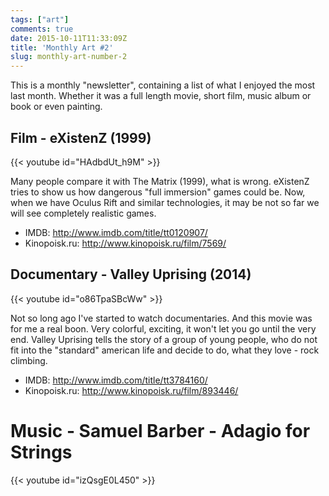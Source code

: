 ```yaml
---
tags: ["art"]
comments: true
date: 2015-10-11T11:33:09Z
title: 'Monthly Art #2'
slug: monthly-art-number-2
---
```


This is a monthly "newsletter", containing a list of what I enjoyed the most
last month. Whether it was a full length movie, short film, music album or
book or even painting.

<!--more-->

## Film - eXistenZ (1999)

{{< youtube id="HAdbdUt_h9M" >}}

Many people compare it with The Matrix (1999), what is wrong. eXistenZ tries to
show us how dangerous "full immersion" games could be. Now, when we have Oculus
Rift and similar technologies, it may be not so far we will see completely
realistic games.

- IMDB: http://www.imdb.com/title/tt0120907/
- Kinopoisk.ru: http://www.kinopoisk.ru/film/7569/

## Documentary - Valley Uprising (2014)

{{< youtube id="o86TpaSBcWw" >}}

Not so long ago I've started to watch documentaries. And this movie was for me
a real boon. Very colorful, exciting, it won't let you go until the very end.
Valley Uprising tells the story of a group of young people, who do not fit into
the "standard" american life and decide to do, what they love - rock climbing.

- IMDB: http://www.imdb.com/title/tt3784160/
- Kinopoisk.ru: http://www.kinopoisk.ru/film/893446/

# Music - Samuel Barber - Adagio for Strings

{{< youtube id="izQsgE0L450" >}}
